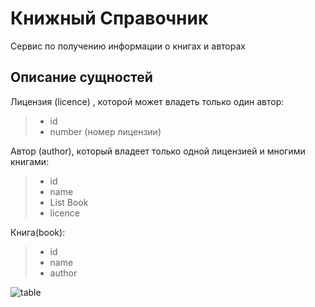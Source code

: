 # Книжный Справочник
 Сервис по получению информации о книгах и авторах

## Описание сущностей
Лицензия (licence) , которой может владеть только один автор:
>* id
>* number (номер лицензии)

Автор (author), который владеет только одной лицензией и многими книгами:
>* id
>* name
>* List Book
>* licence

Книга(book):
>* id
>* name
>* author

![table](https://github.com/nire1/astonHomeWork/assets/19267297/a771b13a-95fb-4216-b02c-892f7dfc3bae)
